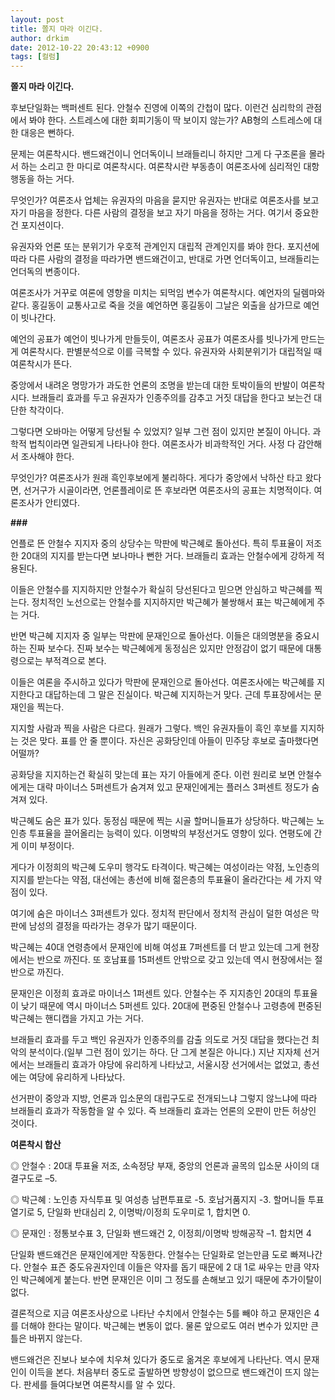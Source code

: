 ```yaml
---
layout: post
title: 쫄지 마라 이긴다.
author: drkim
date: 2012-10-22 20:43:12 +0900
tags: [컬럼]
---
```

**쫄지 마라 이긴다.** 

 후보단일화는 백퍼센트 된다. 안철수 진영에 이쪽의 간첩이 많다. 이런건 심리학의 관점에서 봐야 한다. 스트레스에 대한 회피기동이 딱 보이지 않는가? AB형의 스트레스에 대한 대응은 뻔하다. 

 문제는 여론착시다. 밴드왜건이니 언더독이니 브래들리니 하지만 그게 다 구조론을 몰라서 하는 소리고 한 마디로 여론착시다. 여론착시란 부동층이 여론조사에 심리적인 대항행동을 하는 거다. 

 무엇인가? 여론조사 업체는 유권자의 마음을 묻지만 유권자는 반대로 여론조사를 보고 자기 마음을 정한다. 다른 사람의 결정을 보고 자기 마음을 정하는 거다. 여기서 중요한건 포지션이다. 

 유권자와 언론 또는 분위기가 우호적 관계인지 대립적 관계인지를 봐야 한다. 포지션에 따라 다른 사람의 결정을 따라가면 밴드왜건이고, 반대로 가면 언더독이고, 브래들리는 언더독의 변종이다. 

 여론조사가 거꾸로 여론에 영향을 미치는 되먹임 변수가 여론착시다. 예언자의 딜렘마와 같다. 홍길동이 교통사고로 죽을 것을 예언하면 홍길동이 그날은 외출을 삼가므로 예언이 빗나간다. 

 예언의 공표가 예언이 빗나가게 만들듯이, 여론조사 공표가 여론조사를 빗나가게 만드는게 여론착시다. 판별분석으로 이를 극복할 수 있다. 유권자와 사회분위기가 대립적일 때 여론착시가 뜬다. 

 중앙에서 내려온 명망가가 과도한 언론의 조명을 받는데 대한 토박이들의 반발이 여론착시다. 브래들리 효과를 두고 유권자가 인종주의를 감추고 거짓 대답을 한다고 보는건 대단한 착각이다. 

 그렇다면 오바마는 어떻게 당선될 수 있었지? 일부 그런 점이 있지만 본질이 아니다. 과학적 법칙이라면 일관되게 나타나야 한다. 여론조사가 비과학적인 거다. 사정 다 감안해서 조사해야 한다. 

 무엇인가? 여론조사가 원래 흑인후보에게 불리하다. 게다가 중앙에서 낙하산 타고 왔다면, 선거구가 시골이라면, 언론플레이로 뜬 후보라면 여론조사의 공표는 치명적이다. 여론조사가 안티였다. 



**\###** 

 언플로 뜬 안철수 지지자 중의 상당수는 막판에 박근혜로 돌아선다. 특히 투표율이 저조한 20대의 지지를 받는다면 보나마나 뻔한 거다. 브래들리 효과는 안철수에게 강하게 적용된다. 

 이들은 안철수를 지지하지만 안철수가 확실히 당선된다고 믿으면 안심하고 박근혜를 찍는다. 정치적인 노선으로는 안철수를 지지하지만 박근혜가 불쌍해서 표는 박근혜에게 주는 거다. 

 반면 박근혜 지지자 중 일부는 막판에 문재인으로 돌아선다. 이들은 대의명분을 중요시 하는 진짜 보수다. 진짜 보수는 박근혜에게 동정심은 있지만 안정감이 없기 때문에 대통령으로는 부적격으로 본다. 

 이들은 여론을 주시하고 있다가 막판에 문재인으로 돌아선다. 여론조사에는 박근혜를 지지한다고 대답하는데 그 말은 진실이다. 박근혜 지지하는거 맞다. 근데 투표장에서는 문재인을 찍는다. 

 지지할 사람과 찍을 사람은 다르다. 원래가 그렇다. 백인 유권자들이 흑인 후보를 지지하는 것은 맞다. 표를 안 줄 뿐이다. 자신은 공화당인데 아들이 민주당 후보로 출마했다면 어떨까? 

 공화당을 지지하는건 확실히 맞는데 표는 자기 아들에게 준다. 이런 원리로 보면 안철수에게는 대략 마이너스 5퍼센트가 숨겨져 있고 문재인에게는 플러스 3퍼센트 정도가 숨겨져 있다. 

 박근혜도 숨은 표가 있다. 동정심 때문에 찍는 시골 할머니들표가 상당하다. 박근혜는 노인층 투표율을 끌어올리는 능력이 있다. 이명박의 부정선거도 영향이 있다. 연평도에 간게 이미 부정이다. 

 게다가 이정희의 박근혜 도우미 행각도 타격이다. 박근혜는 여성이라는 약점, 노인층의 지지를 받는다는 약점, 대선에는 총선에 비해 젊은층의 투표율이 올라간다는 세 가지 약점이 있다. 

 여기에 숨은 마이너스 3퍼센트가 있다. 정치적 판단에서 정치적 관심이 덜한 여성은 막판에 남성의 결정을 따라가는 경우가 많기 때문이다. 

 박근혜는 40대 연령층에서 문재인에 비해 여성표 7퍼센트를 더 받고 있는데 그게 현장에서는 반으로 까진다. 또 호남표를 15퍼센트 안밖으로 갖고 있는데 역시 현장에서는 절반으로 까진다. 

 문재인은 이정희 효과로 마이너스 1퍼센트 있다. 안철수는 주 지지층인 20대의 투표율이 낮기 때문에 역시 마이너스 5퍼센트 있다. 20대에 편중된 안철수나 고령층에 편중된 박근혜는 핸디캡을 가지고 가는 거다. 

 브래들리 효과를 두고 백인 유권자가 인종주의를 감출 의도로 거짓 대답을 했다는건 최악의 분석이다.(일부 그런 점이 있기는 하다. 단 그게 본질은 아니다.) 지난 지자체 선거에서는 브래들리 효과가 야당에 유리하게 나타났고, 서울시장 선거에서는 없었고, 총선에는 여당에 유리하게 나타났다. 

 선거판이 중앙과 지방, 언론과 입소문의 대립구도로 전개되느냐 그렇지 않느냐에 따라 브래들리 효과가 작동함을 알 수 있다. 즉 브래들리 효과는 언론의 오판이 만든 허상인 것이다. 



**여론착시 합산** 

 ◎ 안철수 : 20대 투표율 저조, 소속정당 부재, 중앙의 언론과 골목의 입소문 사이의 대결구도로 –5. 

 ◎ 박근혜 : 노인층 자식투표 및 여성층 남편투표로 -5. 호남거품지지 -3. 할머니들 투표열기로 5, 단일화 반대심리 2, 이명박/이정희 도우미로 1, 합치면 0. 

 ◎ 문재인 : 정통보수표 3, 단일화 밴드왜건 2, 이정희/이명박 방해공작 –1. 합치면 4 

 단일화 밴드왜건은 문재인에게만 작동한다. 안철수는 단일화로 얻는만큼 도로 빠져나간다. 안철수 표즌 중도유권자인데 이들은 약자를 돕기 때문에 2 대 1로 싸우는 만큼 약자인 박근혜에게 붙는다. 반면 문재인은 이미 그 정도를 손해보고 있기 때문에 추가이탈이 없다. 

 결론적으로 지금 여론조사상으로 나타난 수치에서 안철수는 5를 빼야 하고 문재인은 4를 더해야 한다는 말이다. 박근혜는 변동이 없다. 물론 앞으로도 여러 변수가 있지만 큰 틀은 바뀌지 않는다. 

 밴드왜건은 진보나 보수에 치우쳐 있다가 중도로 옮겨온 후보에게 나타난다. 역시 문재인이 이득을 본다. 처음부터 중도로 출발하면 방향성이 없으므로 밴드왜건이 뜨지 않는다. 판세를 들여다보면 여론착시를 알 수 있다.